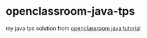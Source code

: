 # openclassroom-java-tps
my java tps solution from [openclassroom java tutorial](https://openclassrooms.com/en/courses/26832-apprenez-a-programmer-en-java)

